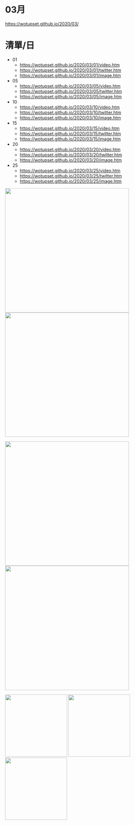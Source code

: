 # 03月
https://wotupset.github.io/2020/03/

# 清單/日
+ 01
  + https://wotupset.github.io/2020/03/01/video.htm 
  + https://wotupset.github.io/2020/03/01/twitter.htm  
  + https://wotupset.github.io/2020/03/01/image.htm 
+ 05
  + https://wotupset.github.io/2020/03/05/video.htm 
  + https://wotupset.github.io/2020/03/05/twitter.htm  
  + https://wotupset.github.io/2020/03/05/image.htm 
+ 10
  + https://wotupset.github.io/2020/03/10/video.htm 
  + https://wotupset.github.io/2020/03/10/twitter.htm  
  + https://wotupset.github.io/2020/03/10/image.htm 
+ 15
  + https://wotupset.github.io/2020/03/15/video.htm 
  + https://wotupset.github.io/2020/03/15/twitter.htm  
  + https://wotupset.github.io/2020/03/15/image.htm 
+ 20
  + https://wotupset.github.io/2020/03/20/video.htm 
  + https://wotupset.github.io/2020/03/20/twitter.htm  
  + https://wotupset.github.io/2020/03/20/image.htm 
+ 25
  + https://wotupset.github.io/2020/03/25/video.htm 
  + https://wotupset.github.io/2020/03/25/twitter.htm  
  + https://wotupset.github.io/2020/03/25/image.htm 
  
  
<img src="https://i.imgur.com/w0bvRXD.jpg" width="400" height="auto">
<img src="https://i.imgur.com/bIg858g.jpg" width="400" height="auto">



<img src="https://i.imgur.com/TGBYwyq.jpg" width="400" height="auto"> <img src="https://i.imgur.com/gdmlr20.jpg" width="400" height="auto">


<img src="https://i.imgur.com/drx4S37.jpg" width="200" height="auto"> <img src="https://i.imgur.com/69z8i3S.jpg" width="200" height="auto"> <img src="https://i.imgur.com/uXbeCh4.jpg" width="200" height="auto">
